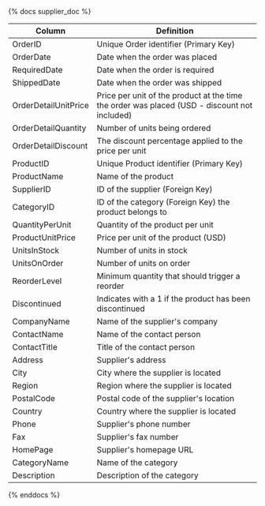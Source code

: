 {% docs supplier_doc %}

| Column                  | Definition                                       |
|-------------------------|--------------------------------------------------|
| OrderID                 | Unique Order identifier (Primary Key)            |
| OrderDate               | Date when the order was placed                   |
| RequiredDate            | Date when the order is required                  |
| ShippedDate             | Date when the order was shipped                  |
| OrderDetailUnitPrice    | Price per unit of the product at the time the order was placed (USD - discount not included) |
| OrderDetailQuantity     | Number of units being ordered                    |
| OrderDetailDiscount     | The discount percentage applied to the price per unit |
| ProductID               | Unique Product identifier (Primary Key)          |
| ProductName             | Name of the product                              |
| SupplierID              | ID of the supplier (Foreign Key)                 |
| CategoryID              | ID of the category (Foreign Key) the product belongs to |
| QuantityPerUnit         | Quantity of the product per unit                 |
| ProductUnitPrice        | Price per unit of the product (USD)              |
| UnitsInStock            | Number of units in stock                         |
| UnitsOnOrder            | Number of units on order                         |
| ReorderLevel            | Minimum quantity that should trigger a reorder   |
| Discontinued            | Indicates with a 1 if the product has been discontinued |
| CompanyName             | Name of the supplier's company                   |
| ContactName             | Name of the contact person                       |
| ContactTitle            | Title of the contact person                      |
| Address                 | Supplier's address                               |
| City                    | City where the supplier is located               |
| Region                  | Region where the supplier is located             |
| PostalCode              | Postal code of the supplier's location           |
| Country                 | Country where the supplier is located            |
| Phone                   | Supplier's phone number                          |
| Fax                     | Supplier's fax number                            |
| HomePage                | Supplier's homepage URL                          |
| CategoryName            | Name of the category                             |
| Description             | Description of the category                      |

{% enddocs %}